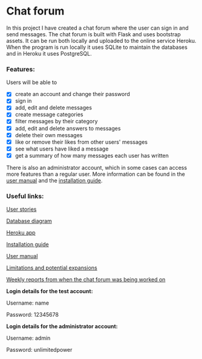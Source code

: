# Chat forum
In this project I have created a chat forum where the user can sign in and send messages. The chat forum is built with Flask and uses bootstrap assets. It can be run both locally and uploaded to the online service Heroku. When the program is run locally it uses SQLite to maintain the databases and in Heroku it uses PostgreSQL.

### Features:
Users will be able to
* [x] create an account and change their password
* [x] sign in
* [x] add, edit and delete messages
* [x] create message categories
* [x] filter messages by their category
* [x] add, edit and delete answers to messages
* [x] delete their own messages
* [x] like or remove their likes from other users' messages
* [x] see what users have liked a message
* [x] get a summary of how many messages each user has written

There is also an administrator account, which in some cases can access more features than a regular user. More information can be found in the [user manual](https://github.com/H4m5t3r/Keskustelufoorumi/blob/master/documentation/User%20manual.md) and the [installation guide](https://github.com/H4m5t3r/Keskustelufoorumi/blob/master/documentation/Installation%20guide.md).

### Useful links:
[User stories](https://github.com/H4m5t3r/Keskustelufoorumi/blob/master/documentation/User%20stories.md)

[Database diagram](https://github.com/H4m5t3r/Keskustelufoorumi/blob/master/documentation/Database%20diagram.png)

[Heroku app](https://tsoha-k2020-keskustelufoorumi.herokuapp.com/)

[Installation guide](https://github.com/H4m5t3r/Keskustelufoorumi/blob/master/documentation/Installation%20guide.md)

[User manual](https://github.com/H4m5t3r/Keskustelufoorumi/blob/master/documentation/User%20manual.md)

[Limitations and potential expansions](https://github.com/H4m5t3r/Keskustelufoorumi/blob/master/documentation/Limitations%20and%20potential%20expansions.md)

[Weekly reports from when the chat forum was being worked on](https://github.com/H4m5t3r/Keskustelufoorumi/blob/master/documentation/Weekly%20reports.md)

**Login details for the test account:**

Username: name

Password: 12345678

**Login details for the administrator account:**

Username: admin

Password: unlimitedpower
